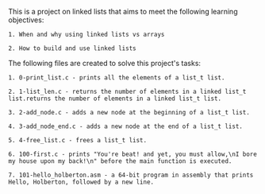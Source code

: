 This is a project on linked lists that aims to meet the following learning objectives:

	1. When and why using linked lists vs arrays

	2. How to build and use linked lists

The following files are created to solve this project's tasks:

	1. 0-print_list.c - prints all the elements of a list_t list.

	2. 1-list_len.c - returns the number of elements in a linked list_t list.returns the number of elements in a linked list_t list.
	
	3. 2-add_node.c - adds a new node at the beginning of a list_t list.
	
	4. 3-add_node_end.c - adds a new node at the end of a list_t list.
	
	5. 4-free_list.c - frees a list_t list.
	
	6. 100-first.c - prints "You're beat! and yet, you must allow,\nI bore my house upon my back!\n" before the main function is executed.
	
	7. 101-hello_holberton.asm - a 64-bit program in assembly that prints Hello, Holberton, followed by a new line.
